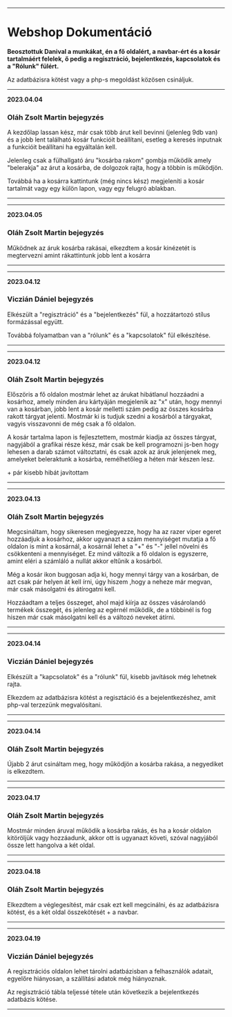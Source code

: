 ***
# Webshop Dokumentáció

**Beosztottuk Danival a munkákat, én a fő oldalért, a navbar-ért és a kosár tartalmáért felelek, ő pedig a regisztráció, bejelentkezés, kapcsolatok és a "Rólunk" fülért.**

Az adatbázisra kötést vagy a php-s megoldást közösen csináljuk.

***
**2023.04.04**
### Oláh Zsolt Martin bejegyzés 
A kezdőlap lassan kész, már csak több árut kell bevinni (jelenleg 9db van) és a jobb lent található kosár funkcióit beállítani, esetleg a keresés inputnak a funkcióit beállítani ha egyáltalán kell.

Jelenleg csak a fülhallgató áru "kosárba rakom" gombja működik amely "belerakja" az árut a kosárba, de dolgozok rajta, hogy a többin is működjön.

Továbbá ha a kosárra kattintunk (még nincs kész) megjeleníti a kosár tartalmát vagy egy külön lapon, vagy egy felugró ablakban.
***

***
**2023.04.05**
### Oláh Zsolt Martin bejegyzés 
Működnek az áruk kosárba rakásai, elkezdtem a kosár kinézetét is megtervezni amint rákattintunk jobb lent a kosárra
***

***
**2023.04.12**
### Viczián Dániel bejegyzés
Elkészült a "regisztráció" és a "bejelentkezés" fül, a hozzátartozó stílus  formázással együtt.

Továbbá folyamatban van a "rólunk" és a "kapcsolatok" fül elkészítése.
***

***
**2023.04.12**
### Oláh Zsolt Martin bejegyzés 
Előszöris a fő oldalon mostmár lehet az árukat hibátlanul hozzáadni a kosárhoz, amely minden áru kártyáján megjelenik az "x" után, hogy mennyi van a kosárban, jobb lent a kosár melletti szám pedig az összes kosárba rakott tárgyat jelenti. Mostmár ki is tudjuk szedni a kosárból a tárgyakat, vagyis visszavonni de még csak a fő oldalon.

A kosár tartalma lapon is fejlesztettem, mostmár kiadja az összes tárgyat, nagyjából a grafikai része kész, már csak be kell programozni js-ben hogy lehesen a darab számot változtatni, és csak azok az áruk jelenjenek meg, amelyeket beleraktunk a kosárba, remélhetőleg a héten már készen lesz.

\+ pár kisebb hibát javítottam
***

***
**2023.04.13**
### Oláh Zsolt Martin bejegyzés 
Megcsináltam, hogy sikeresen megjegyezze, hogy ha az razer viper egeret hozzáadjuk a kosárhoz, akkor ugyanazt a szám mennyiséget mutatja a fő oldalon is mint a kosárnál, a kosárnál lehet a "+" és "-" jellel növelni és csökkenteni a mennyiséget. Ez mind változik a fő oldalon is egyszerre, amint eléri a számláló a nullát akkor eltűnik a kosárból.

Még a kosár ikon buggosan adja ki, hogy mennyi tárgy van a kosárban, de azt csak pár helyen át kell írni, úgy hiszem ,hogy a neheze már megvan, már csak másolgatni és átírogatni kell.

Hozzáadtam a teljes összeget, ahol majd kiírja az összes vásárolandó termékek összegét, és jelenleg az egérnél működik, de a többinél is fog hiszen már csak másolgatni kell és a változó neveket átírni.
***
***
**2023.04.14**
### Viczián Dániel bejegyzés
Elkészült a "kapcsolatok" és a "rólunk" fül, kisebb javítások még lehetnek rajta.

Elkezdem az adatbázisra kötést a regisztáció és a bejelentkezéshez, amit php-val terzezünk megvalósítani.
***

***
**2023.04.14**
### Oláh Zsolt Martin bejegyzés 
Újabb 2 árut csináltam meg, hogy működjön a kosárba rakása, a negyediket is elkezdtem.
***

***
**2023.04.17**
### Oláh Zsolt Martin bejegyzés 
Mostmár minden áruval működik a kosárba rakás, és ha a kosár oldalon kitöröljük vagy hozzáadunk, akkor ott is ugyanazt követi, szóval nagyjából össze lett hangolva a két oldal.
***

***
**2023.04.18**
### Oláh Zsolt Martin bejegyzés 
Elkezdtem a véglegesítést, már csak ezt kell megcinálni, és az adatbázisra kötést, és a két oldal összekötését + a navbar.
***

***
**2023.04.19**
### Viczián Dániel bejegyzés
A regisztrációs oldalon lehet tárolni adatbázisban a felhasználók adatait, egyelőre hiányosan, a szállítási adatok még hiányoznak.

Az regisztráció tábla teljessé tétele után következik a bejelentkezés adatbázis kötése.
***